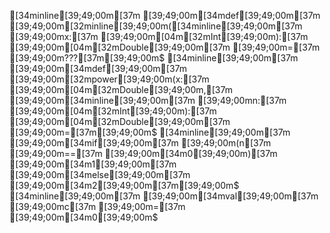 [34minline[39;49;00m[37m [39;49;00m[34mdef[39;49;00m[37m [39;49;00m[32minline[39;49;00m([34minline[39;49;00m[37m [39;49;00mx:[37m [39;49;00m[04m[32mInt[39;49;00m):[37m [39;49;00m[04m[32mDouble[39;49;00m[37m [39;49;00m=[37m [39;49;00m???[37m[39;49;00m$
[34minline[39;49;00m[37m [39;49;00m[34mdef[39;49;00m[37m [39;49;00m[32mpower[39;49;00m(x:[37m [39;49;00m[04m[32mDouble[39;49;00m,[37m [39;49;00m[34minline[39;49;00m[37m [39;49;00mn:[37m [39;49;00m[04m[32mInt[39;49;00m):[37m [39;49;00m[04m[32mDouble[39;49;00m[37m [39;49;00m=[37m[39;49;00m$
[34minline[39;49;00m[37m [39;49;00m[34mif[39;49;00m[37m [39;49;00m(n[37m [39;49;00m==[37m [39;49;00m[34m0[39;49;00m)[37m [39;49;00m[34m1[39;49;00m[37m [39;49;00m[34melse[39;49;00m[37m [39;49;00m[34m2[39;49;00m[37m[39;49;00m$
[34minline[39;49;00m[37m [39;49;00m[34mval[39;49;00m[37m [39;49;00mc[37m [39;49;00m=[37m [39;49;00m[34m0[39;49;00m$
